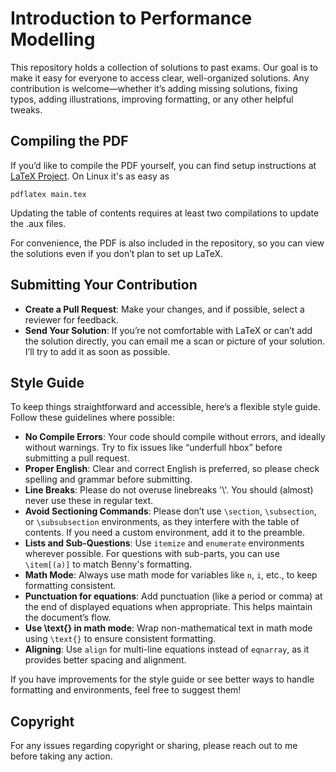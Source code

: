 # Introduction to Performance Modelling

This repository holds a collection of solutions to past exams. Our goal is to make it easy for everyone to access clear, well-organized solutions. Any contribution is welcome—whether it’s adding missing solutions, fixing typos, adding illustrations, improving formatting, or any other helpful tweaks.

## Compiling the PDF
If you’d like to compile the PDF yourself, you can find setup instructions at [LaTeX Project](https://www.latex-project.org/get/).
On Linux it's as easy as
```
pdflatex main.tex
```
Updating the table of contents requires at least two compilations to update the .aux files.


For convenience, the PDF is also included in the repository, so you can view the solutions even if you don’t plan to set up LaTeX.

## Submitting Your Contribution

- **Create a Pull Request**: Make your changes, and if possible, select a reviewer for feedback.
- **Send Your Solution**: If you’re not comfortable with LaTeX or can’t add the solution directly, you can email me a scan or picture of your solution. I’ll try to add it as soon as possible.

## Style Guide

To keep things straightforward and accessible, here’s a flexible style guide. Follow these guidelines where possible:

- **No Compile Errors**: Your code should compile without errors, and ideally without warnings. Try to fix issues like “underfull hbox” before submitting a pull request.
- **Proper English**: Clear and correct English is preferred, so please check spelling and grammar before submitting.
- **Line Breaks**: Please do not overuse linebreaks '\\'. You should (almost) never use these in regular text.
- **Avoid Sectioning Commands**: Please don’t use `\section`, `\subsection`, or `\subsubsection` environments, as they interfere with the table of contents. If you need a custom environment, add it to the preamble.
- **Lists and Sub-Questions**: Use `itemize` and `enumerate` environments wherever possible. For questions with sub-parts, you can use `\item[(a)]` to match Benny's formatting.
- **Math Mode**: Always use math mode for variables like `n`, `i`, etc., to keep formatting consistent.
- **Punctuation for equations**: Add punctuation (like a period or comma) at the end of displayed equations when appropriate. This helps maintain the document’s flow.
- **Use \text{} in math mode**: Wrap non-mathematical text in math mode using `\text{}` to ensure consistent formatting.
- **Aligning**: Use `align` for multi-line equations instead of `eqnarray`, as it provides better spacing and alignment.

If you have improvements for the style guide or see better ways to handle formatting and environments, feel free to suggest them!

## Copyright

For any issues regarding copyright or sharing, please reach out to me before taking any action.
